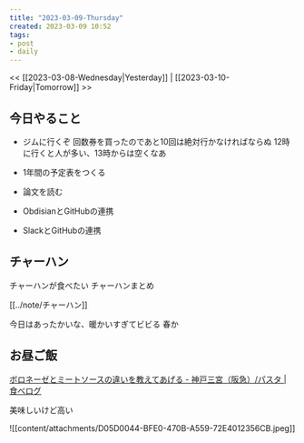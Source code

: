 ```yaml
---
title: "2023-03-09-Thursday"
created: 2023-03-09 10:52
tags:
- post
- daily
---
```


<< [[2023-03-08-Wednesday|Yesterday]] | [[2023-03-10-Friday|Tomorrow]] >>

## 今日やること

- ジムに行くぞ
回数券を買ったのであと10回は絶対行かなければならぬ
12時に行くと人が多い、13時からは空くなあ

- 1年間の予定表をつくる

- 論文を読む

- ObdisianとGitHubの連携
- SlackとGitHubの連携

## チャーハン

チャーハンが食べたい
チャーハンまとめ

[[../note/チャーハン]]

今日はあったかいな、暖かいすぎてビビる
春か

## お昼ご飯

[ボロネーゼとミートソースの違いを教えてあげる - 神戸三宮（阪急）/パスタ | 食べログ](https://s.tabelog.com/hyogo/A2801/A280101/28065783/)

美味しいけど高い

![[content/attachments/D05D0044-BFE0-470B-A559-72E4012356CB.jpeg]]